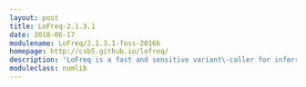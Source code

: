 ```yaml
---
layout: post
title: LoFreq-2.1.3.1
date: 2018-06-17
modulename: LoFreq/2.1.3.1-foss-2016b
homepage: http://csb5.github.io/lofreq/
description: 'LoFreq is a fast and sensitive variant\-caller for inferring SNVs and indels from next\-generation sequencing data. It makes full use of base-call qualities and other sources of errors inherent in sequencing (e.g. mapping or base/indel alignment uncertainty), which are usually ignored by other methods or only used for filtering.'
moduleclass: numlib
---
```




